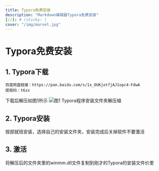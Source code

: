 ```yaml
---
title: Typora免费安装
description: "Markdown编辑器Typora免费安装"
[//]: # (sticky: )
cover: "/img/marvel.jpg"
---
```


# Typora免费安装

## 1. Typora下载
```
百度网盘链接：https://pan.baidu.com/s/1x_OUKjotfjAJ1opc4-FdwA 
提取码：t6zx
```
下载后解压如图1所示
![图1 Typora程序安装文件夹解压缩](/img/img.png)
## 2. Typora安装
按部就班安装，选择自己的安装文件夹，安装完成后关掉软件不要激活
## 3. 激活
将解压后的文件夹里的winmm.dll文件复制到刚才的Typora的安装文件价里